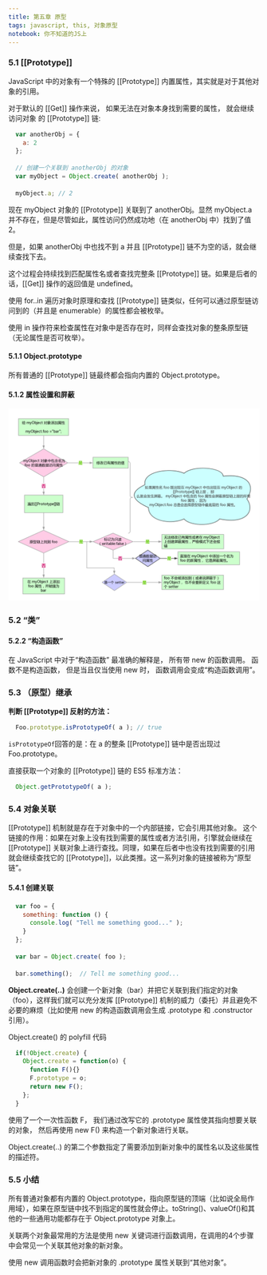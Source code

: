 ```yaml
---
title: 第五章 原型 
tags: javascript, this, 对象原型
notebook: 你不知道的JS上
---
```

### 5.1 [[Prototype]]
JavaScript 中的对象有一个特殊的 [[Prototype]] 内置属性，其实就是对于其他对象的引用。

对于默认的 [[Get]] 操作来说， 如果无法在对象本身找到需要的属性， 就会继续访问对象
的 [[Prototype]] 链:
```javascript
  var anotherObj = {
    a: 2
  };

  // 创建一个关联到 anotherObj 的对象
  var myObject = Object.create( anotherObj );

  myObject.a; // 2
```
现在 myObject 对象的 [[Prototype]] 关联到了 anotherObj。显然 myObject.a 并不存在，但是尽管如此，属性访问仍然成功地（在 anotherObj 中）找到了值 2。

但是，如果 anotherObj 中也找不到 a 并且 [[Prototype]] 链不为空的话，就会继续查找下去。

这个过程会持续找到匹配属性名或者查找完整条 [[Prototype]] 链。如果是后者的话，[[Get]] 操作的返回值是 undefined。

使用 for..in 遍历对象时原理和查找 [[Prototype]] 链类似，任何可以通过原型链访问到的（并且是 enumerable）的属性都会被枚举。

使用 in 操作符来检查属性在对象中是否存在时，同样会查找对象的整条原型链（无论属性是否可枚举）。

#### 5.1.1 Object.prototype
所有普通的 [[Prototype]] 链最终都会指向内置的 Object.prototype。

#### 5.1.2 属性设置和屏蔽
![Image of Prototype](./images/prototype1.png)

### 5.2 “类”
#### 5.2.2 “构造函数”
在 JavaScript 中对于“构造函数” 最准确的解释是， 所有带 new 的函数调用。
函数不是构造函数， 但是当且仅当使用 new 时， 函数调用会变成“构造函数调用”。

### 5.3 （原型）继承
**判断 [[Prototype]] 反射的方法：**
```javascript
  Foo.prototype.isPrototypeOf( a ); // true
```
`isPrototypeOf`回答的是：在 a 的整条 [[Prototype]] 链中是否出现过 Foo.prototype。

直接获取一个对象的 [[Prototype]] 链的 ES5 标准方法：
```javascript
  Object.getPrototypeOf( a );
```

### 5.4 对象关联
[[Prototype]] 机制就是存在于对象中的一个内部链接，它会引用其他对象。
这个链接的作用：如果在对象上没有找到需要的属性或者方法引用，引擎就会继续在 [[Prototype]] 关联对象上进行查找。同理，如果在后者中也没有找到需要的引用就会继续查找它的 [[Prototype]]，以此类推。这一系列对象的链接被称为“原型链”。 

#### 5.4.1 创建关联 
```javascript
  var foo = {
    something: function () {
      console.log( "Tell me something good..." );
    }
  };

  var bar = Object.create( foo );

  bar.something();  // Tell me something good...
```
**Object.create(..)** 会创建一个新对象（bar）并把它关联到我们指定的对象（foo），这样我们就可以充分发挥 [[Prototype]] 机制的威力（委托）并且避免不必要的麻烦（比如使用 new 的构造函数调用会生成 .prototype 和 .constructor 引用）。 

Object.create() 的 polyfill 代码
```javascript
  if(!Object.create) {
    Object.create = function(o) {
      function F(){}
      F.prototype = o;
      return new F();
    };
  }
```
使用了一个一次性函数 F， 我们通过改写它的 .prototype 属性使其指向想要关联的对象， 然后再使用 new F() 来构造一个新对象进行关联。

Object.create(..) 的第二个参数指定了需要添加到新对象中的属性名以及这些属性的描述符。

### 5.5 小结
所有普通对象都有内置的 Object.prototype，指向原型链的顶端（比如说全局作用域），如果在原型链中找不到指定的属性就会停止。toString()、valueOf()和其他的一些通用功能都存在于 Object.prototype 对象上。

关联两个对象最常用的方法是使用 new 关键词进行函数调用，在调用的4个步骤中会常见一个关联其他对象的新对象。

使用 new 调用函数时会把新对象的 .prototype 属性关联到“其他对象”。


